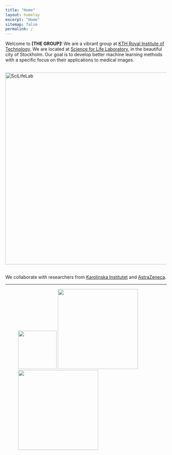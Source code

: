 ```yaml
---
title: "Home"
layout: homelay
excerpt: "Home"
sitemap: false
permalink: /
---
```


Welcome to **[THE GROUP]**! We are a vibrant group at [KTH Royal Institute of Technology](https://www.kth.se/en). We are located at [Science for Life Laboratory](https://www.scilifelab.se/), in the beautiful city of Stockholm. Our goal is to develop better machine learning methods with a specific focus on their applications to medical images.

<br>
<img src="images/homepic/Moein_SciLifeLab.jpg" alt="SciLifeLab" width="600"/>
<br><br>

We collaborate with researchers from [Karolinska Institutet](https://ki.se/en) and [AstraZeneca](https://www.astrazeneca.se/).

---
<figure>
  <img src="{{ site.url }}{{ site.baseurl }}/images/logopic/KTH_Logotyp_RGB_2013.png" style="width: 120px">
  <img src="{{ site.url }}{{ site.baseurl }}/images/logopic/SciLifeLab_Logotype_Green_POS.jpg" style="width: 250px">
  <img src="{{ site.url }}{{ site.baseurl }}/images/logopic/AZ_RGB_H_COL_1200x630.jpeg" style="width: 250px">
</figure>

